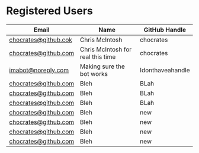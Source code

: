 # Registered Users
| Email | Name | GitHub Handle |  
| --- | --- | --- |  
| chocrates@github.cok | Chris McIntosh | chocrates |  
| chocrates@github.com | Chris McIntosh for real this time | chocrates |  
| imabot@noreply.com | Making sure the bot works | Idonthaveahandle |  
| chocrates@github.com | Bleh | BLah |  
| chocrates@github.com | Bleh | BLah |  
| chocrates@github.com | Bleh | BLah |  
| chocrates@github.com | Bleh | new |  
| chocrates@github.com | Bleh | new |  
| chocrates@github.com | Bleh | new |  
| chocrates@github.com | Bleh | new |  
